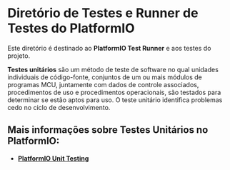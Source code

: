 # Diretório de Testes e Runner de Testes do PlatformIO

Este diretório é destinado ao **PlatformIO Test Runner** e aos testes do projeto.

**Testes unitários** são um método de teste de software no qual unidades individuais de código-fonte, conjuntos de um ou mais módulos de programas MCU, juntamente com dados de controle associados, procedimentos de uso e procedimentos operacionais, são testados para determinar se estão aptos para uso. O teste unitário identifica problemas cedo no ciclo de desenvolvimento.

## Mais informações sobre Testes Unitários no PlatformIO:

- **[PlatformIO Unit Testing](https://docs.platformio.org/en/latest/advanced/unit-testing/index.html)**
